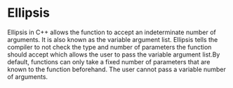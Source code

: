 # Ellipsis
Ellipsis in C++ allows the function to accept an indeterminate number of arguments. It is also known as the variable argument list. Ellipsis tells the compiler to not check the type and number of parameters the function should accept which allows the user to pass the variable argument list.By default, functions can only take a fixed number of parameters that are known to the function beforehand. The user cannot pass a variable number of arguments. 
